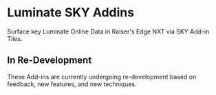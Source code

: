 # Luminate SKY Addins

Surface key Luminate Online Data in Raiser's Edge NXT via SKY Add-in Tiles. 

## In Re-Development
These Add-ins are currently undergoing re-development based on feedback, new features, and new techniques.  

